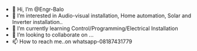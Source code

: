 - 👋 Hi, I’m @Engr-Balo
- 👀 I’m interested in Audio-visual installation, Home automation, Solar and Inverter installation..
- 🌱 I’m currently learning Control/Programming/Electrical Installation
- 💞️ I’m looking to collaborate on ...
- 📫 How to reach me..on whatsapp-08187431779

<!---
Engr-Balo/Engr-Balo is a ✨ special ✨ repository because its `README.md` (this file) appears on your GitHub profile.
You can click the Preview link to take a look at your changes.
--->
